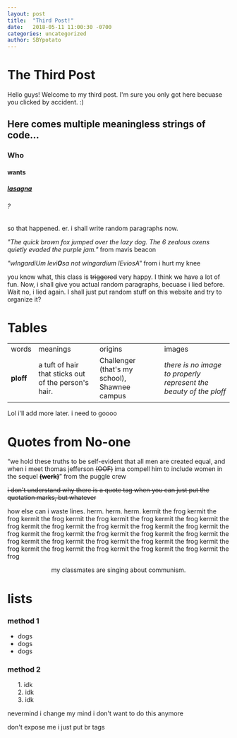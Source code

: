 ```yaml
---
layout: post
title:  "Third Post!"
date:   2018-05-11 11:00:30 -0700
categories: uncategorized
author: SBYpotato
---
```

# The Third Post
<p> Hello guys! Welcome to my third post. I'm sure you only got here becuase you clicked by accident. :) </p>

## Here comes multiple meaningless strings of code...
### Who
#### wants
##### [lasagna][link1]
###### ?


[link1]:https://www.youtube.com/watch?v=XjqgCVrY7Dk

so that happened. er. i shall write random paragraphs now. <br>

<i>"The quick brown fox jumped over the lazy dog. The 6 zealous oxens quietly evaded the purple jam."</i>
from mavis beacon

<i>"wIngardiUm levi<strong>O</strong>sa not wingardium lEviosA"</i>
from i hurt my knee

you know what, this class is <strike>triggered</strike> very happy. I think we have a lot of fun. Now, i shall give you actual random paragraphs, becuase i lied before. Wait no, i lied again. I shall just put random stuff on this website and try to organize it?

# Tables
<center>
<table>
 <tr>
   <td> words </td>
   <td> meanings </td>
   <td> origins </td>
   <td> images </td>
  </tr>
  <tr>
    <td> <b>ploff</b> </td>
    <td> a tuft of hair that sticks out of the person's hair. </td>
    <td> Challenger (that's my school), Shawnee campus </td>
    <td> <em>there is no image to properly represent the beauty of the ploff</em> </td>
  </tr>
</table>
</center>
<p> Lol i'll add more later. i need to goooo </p>



# Quotes from No-one
<q>we hold these truths to be self-evident that all men are created equal, and when i meet thomas jefferson <s>(OOF)</s> ima compell him to include women in the sequel <s><b>(werk)</b></s></q> from the puggle crew

<s>i don't understand why there is a quote tag when you can just put the quotation marks, but whatever</s>

<right><p> how else can i waste lines. herm. herm. herm. kermit the frog kermit the frog kermit the frog kermit the frog kermit the frog kermit the frog kermit the frog kermit the frog kermit the frog kermit the frog kermit the frog kermit the frog kermit the frog kermit the frog kermit the frog kermit the frog kermit the frog kermit the frog kermit the frog kermit the frog kermit the frog kermit the frog kermit the frog kermit the frog kermit the frog kermit the frog kermit the frog </p> </right>

<center> my classmates are singing about communism. </center>

# lists
### method 1
- dogs
- dogs
- dogs
### method 2
<ol>
 1. idk <br>
 2. idk <br>
 3. idk <br>
 </ol>
<p> nevermind i change my mind i don't want to do this anymore </p>
<p> don't expose me i just put br tags </br>
